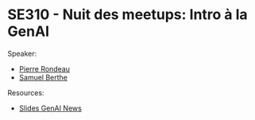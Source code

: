 
# SE310 - Nuit des meetups: Intro à la GenAI

Speaker:
- [Pierre Rondeau](https://www.linkedin.com/in/pierre-rondeau/)
- [Samuel Berthe](https://www.linkedin.com/in/samuelberthe/)

Resources:
- [Slides GenAI News](./slides.pdf)
